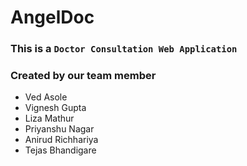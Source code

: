 # AngelDoc

### This is a `Doctor Consultation Web Application`

### Created by our team member 
<ul>
  <li>Ved Asole</li>
  <li>Vignesh Gupta</li>
  <li>Liza Mathur</li>
  <li>Priyanshu Nagar</li>
  <li>Anirud Richhariya</li>
  <li>Tejas Bhandigare</li>
</ul>
